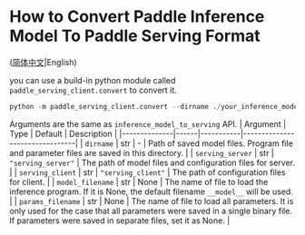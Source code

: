# How to Convert Paddle Inference Model To Paddle Serving Format

([简体中文](./INFERENCE_TO_SERVING_CN.md)|English)

you can use a build-in python module called `paddle_serving_client.convert` to convert it.
```python
python -m paddle_serving_client.convert --dirname ./your_inference_model_dir
```
Arguments are the same as `inference_model_to_serving` API.
| Argument | Type | Default | Description |
|--------------|------|-----------|--------------------------------|
| `dirname` | str | - | Path of saved model files. Program file and parameter files are saved in this directory. |
| `serving_server` | str | `"serving_server"` | The path of model files and configuration files for server. |
| `serving_client` | str | `"serving_client"` | The path of configuration files for client. |
| `model_filename` | str | None | The name of file to load the inference program. If it is None, the default filename `__model__` will be used. |
| `params_filename` | str | None | The name of file to load all parameters. It is only used for the case that all parameters were saved in a single binary file. If parameters were saved in separate files, set it as None. |
